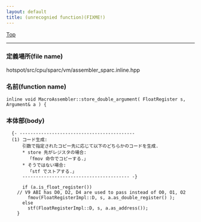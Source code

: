 ```yaml
---
layout: default
title: (unrecognied function)(FIXME!)
---
```

[Top](../index.html)

--- 
### 定義場所(file name)
hotspot/src/cpu/sparc/vm/assembler_sparc.inline.hpp

### 名前(function name)
```
inline void MacroAssembler::store_double_argument( FloatRegister s, Argument& a ) {
```

### 本体部(body)
```
  {- -------------------------------------------
  (1) コード生成:
      引数で指定されたコピー先に応じて以下のどちらかのコードを生成.
      * store 先がレジスタの場合:
        「fmov 命令でコピーする.」
      * そうではない場合:
        「stf でストアする.」
      ---------------------------------------- -}

	  if (a.is_float_register())
	// V9 ABI has D0, D2, D4 are used to pass instead of O0, O1, O2
	    fmov(FloatRegisterImpl::D, s, a.as_double_register() );
	  else
	    stf(FloatRegisterImpl::D, s, a.as_address());
	}
	
```


